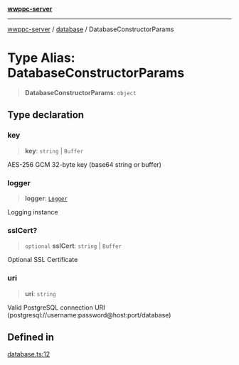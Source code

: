 [**wwppc-server**](../../README.md)

***

[wwppc-server](../../modules.md) / [database](../README.md) / DatabaseConstructorParams

# Type Alias: DatabaseConstructorParams

> **DatabaseConstructorParams**: `object`

## Type declaration

### key

> **key**: `string` \| `Buffer`

AES-256 GCM 32-byte key (base64 string or buffer)

### logger

> **logger**: [`Logger`](../../log/classes/Logger.md)

Logging instance

### sslCert?

> `optional` **sslCert**: `string` \| `Buffer`

Optional SSL Certificate

### uri

> **uri**: `string`

Valid PostgreSQL connection URI (postgresql://username:password@host:port/database)

## Defined in

[database.ts:12](https://github.com/WWPPC/WWPPC-server/blob/8fa1fab7588b7cc0d91c585786635fd288d3453c/src/database.ts#L12)
